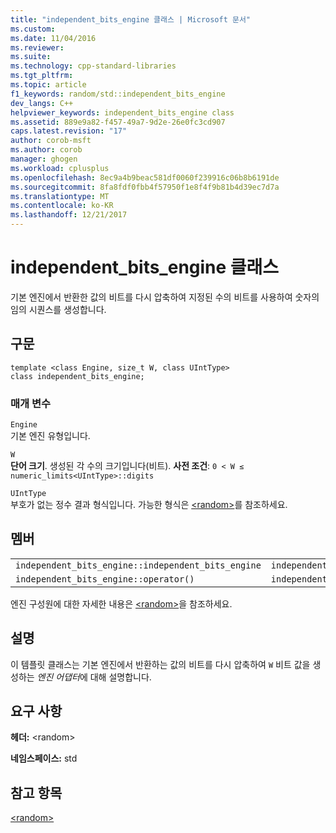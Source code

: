 ```yaml
---
title: "independent_bits_engine 클래스 | Microsoft 문서"
ms.custom: 
ms.date: 11/04/2016
ms.reviewer: 
ms.suite: 
ms.technology: cpp-standard-libraries
ms.tgt_pltfrm: 
ms.topic: article
f1_keywords: random/std::independent_bits_engine
dev_langs: C++
helpviewer_keywords: independent_bits_engine class
ms.assetid: 889e9a82-f457-49a7-9d2e-26e0fc3cd907
caps.latest.revision: "17"
author: corob-msft
ms.author: corob
manager: ghogen
ms.workload: cplusplus
ms.openlocfilehash: 8ec9a4b9beac581df0060f239916c06b8b6191de
ms.sourcegitcommit: 8fa8fdf0fbb4f57950f1e8f4f9b81b4d39ec7d7a
ms.translationtype: MT
ms.contentlocale: ko-KR
ms.lasthandoff: 12/21/2017
---
```

# <a name="independentbitsengine-class"></a>independent_bits_engine 클래스
기본 엔진에서 반환한 값의 비트를 다시 압축하여 지정된 수의 비트를 사용하여 숫자의 임의 시퀀스를 생성합니다.  
  
## <a name="syntax"></a>구문  
  
```  
template <class Engine, size_t W, class UIntType>  
class independent_bits_engine;  
```  
  
### <a name="parameters"></a>매개 변수  
 `Engine`  
 기본 엔진 유형입니다.  
  
 `W`  
 **단어 크기**. 생성된 각 수의 크기입니다(비트). **사전 조건**: `0 < W ≤ numeric_limits<UIntType>::digits`  
  
 `UIntType`  
 부호가 없는 정수 결과 형식입니다. 가능한 형식은 [\<random>](../standard-library/random.md)를 참조하세요.  
  
## <a name="members"></a>멤버  
  
||||  
|-|-|-|  
|`independent_bits_engine::independent_bits_engine`|`independent_bits_engine::base`|`independent_bits_engine::discard`|  
|`independent_bits_engine::operator()`|`independent_bits_engine::base_type`|`independent_bits_engine::seed`|  
  
 엔진 구성원에 대한 자세한 내용은 [\<random>](../standard-library/random.md)을 참조하세요.  
  
## <a name="remarks"></a>설명  
 이 템플릿 클래스는 기본 엔진에서 반환하는 값의 비트를 다시 압축하여 `W` 비트 값을 생성하는 *엔진 어댑터*에 대해 설명합니다.  
  
## <a name="requirements"></a>요구 사항  
 **헤더:** \<random>  
  
 **네임스페이스:** std  
  
## <a name="see-also"></a>참고 항목  
 [\<random>](../standard-library/random.md)

